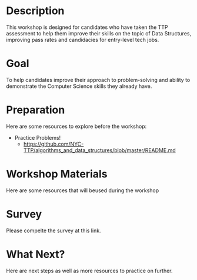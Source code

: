 # Description

This workshop is designed for candidates who have taken the TTP assessment to help them improve their skills on the topic of Data Structures, improving pass rates and candidacies for entry-level tech jobs.


# Goal

To help candidates improve their approach to problem-solving and ability to demonstrate the Computer Science skills they already have.


# Preparation

Here are some resources to explore before the workshop:

* Practice Problems!
  * https://github.com/NYC-TTP/algorithms_and_data_structures/blob/master/README.md


# Workshop Materials

Here are some resources that will beused during the workshop


# Survey

Please compelte the survey at this link.


# What Next?

Here are next steps as well as more resources to practice on further.

